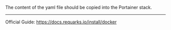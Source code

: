 The content of the yaml file should be copied into the Portainer stack.

***

Official Guide: https://docs.requarks.io/install/docker